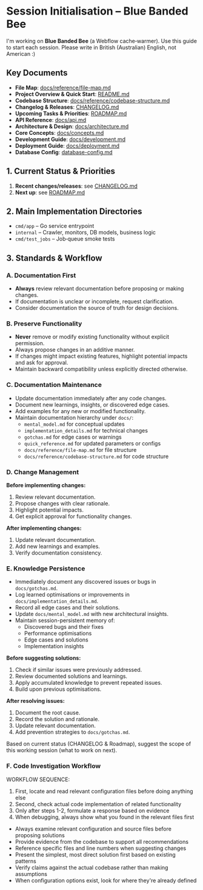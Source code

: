 # Session Initialisation – Blue Banded Bee

I'm working on **Blue Banded Bee** (a Webflow cache‑warmer). Use this guide to start each session. Please write in British (Australian) English, not American :)

## Key Documents

- **File Map**: [docs/reference/file-map.md](./docs/reference/file-map.md)
- **Project Overview & Quick Start**: [README.md](./README.md)
- **Codebase Structure**: [docs/reference/codebase-structure.md](./docs/reference/codebase-structure.md)
- **Changelog & Releases**: [CHANGELOG.md](./CHANGELOG.md)
- **Upcoming Tasks & Priorities**: [ROADMAP.md](./ROADMAP.md)
- **API Reference**: [docs/api.md](./docs/api.md)
- **Architecture & Design**: [docs/architecture.md](./docs/architecture.md)
- **Core Concepts**: [docs/concepts.md](./docs/concepts.md)
- **Development Guide**: [docs/development.md](./docs/development.md)
- **Deployment Guide**: [docs/deployment.md](./docs/deployment.md)
- **Database Config**: [database-config.md](./database-config.md)

## 1. Current Status & Priorities

1. **Recent changes/releases**: see [CHANGELOG.md](./CHANGELOG.md)
2. **Next up**: see [ROADMAP.md](./ROADMAP.md)

## 2. Main Implementation Directories

- `cmd/app` – Go service entrypoint
- `internal` – Crawler, monitors, DB models, business logic
- `cmd/test_jobs` – Job‑queue smoke tests

## 3. Standards & Workflow

### A. Documentation First

- **Always** review relevant documentation before proposing or making changes.
- If documentation is unclear or incomplete, request clarification.
- Consider documentation the source of truth for design decisions.

### B. Preserve Functionality

- **Never** remove or modify existing functionality without explicit permission.
- Always propose changes in an additive manner.
- If changes might impact existing features, highlight potential impacts and ask for approval.
- Maintain backward compatibility unless explicitly directed otherwise.

### C. Documentation Maintenance

- Update documentation immediately after any code changes.
- Document new learnings, insights, or discovered edge cases.
- Add examples for any new or modified functionality.
- Maintain documentation hierarchy under `docs/`:
  - `mental_model.md` for conceptual updates
  - `implementation_details.md` for technical changes
  - `gotchas.md` for edge cases or warnings
  - `quick_reference.md` for updated parameters or configs
  - `docs/reference/file-map.md` for file structure
  - `docs/reference/codebase-structure.md` for code structure

### D. Change Management

**Before implementing changes:**

1. Review relevant documentation.
2. Propose changes with clear rationale.
3. Highlight potential impacts.
4. Get explicit approval for functionality changes.

**After implementing changes:**

1. Update relevant documentation.
2. Add new learnings and examples.
3. Verify documentation consistency.

### E. Knowledge Persistence

- Immediately document any discovered issues or bugs in `docs/gotchas.md`.
- Log learned optimisations or improvements in `docs/implementation_details.md`.
- Record all edge cases and their solutions.
- Update `docs/mental_model.md` with new architectural insights.
- Maintain session-persistent memory of:
  - Discovered bugs and their fixes
  - Performance optimisations
  - Edge cases and solutions
  - Implementation insights

**Before suggesting solutions:**

1. Check if similar issues were previously addressed.
2. Review documented solutions and learnings.
3. Apply accumulated knowledge to prevent repeated issues.
4. Build upon previous optimisations.

**After resolving issues:**

1. Document the root cause.
2. Record the solution and rationale.
3. Update relevant documentation.
4. Add prevention strategies to `docs/gotchas.md`.

Based on current status (CHANGELOG & Roadmap), suggest the scope of this working session (what to work on next).

### F. Code Investigation Workflow

WORKFLOW SEQUENCE:

1. First, locate and read relevant configuration files before doing anything else
2. Second, check actual code implementation of related functionality
3. Only after steps 1-2, formulate a response based on evidence
4. When debugging, always show what you found in the relevant files first

- Always examine relevant configuration and source files before proposing solutions
- Provide evidence from the codebase to support all recommendations
- Reference specific files and line numbers when suggesting changes
- Present the simplest, most direct solution first based on existing patterns
- Verify claims against the actual codebase rather than making assumptions
- When configuration options exist, look for where they're already defined
